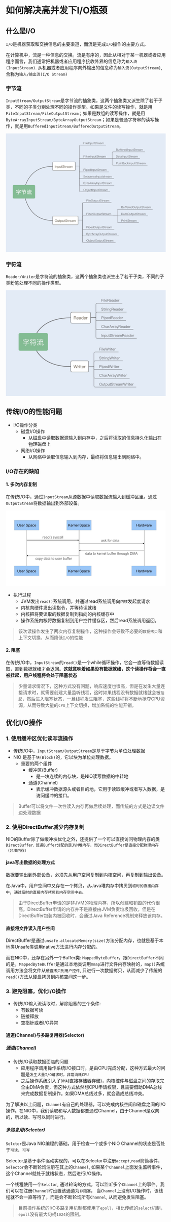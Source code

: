 # 如何解决高并发下I/O瓶颈

## 什么是I/O

`I/O`是机器获取和交换信息的主要渠道，而流是完成`I/O`操作的主要方式。



在计算机中，流是一种信息的交换。流是有序的，因此从相对于某一机器或者应用程序而言，我们通常把机器或者应用程序接收外界的信息称为`输入流(InputStream)`. 从机器或者应用程序向外输出的信息称为`输入流(OutputStream)`, 合称为`输入/输出流(I/O Stream)`



### 字节流

`InputStream/OutputStream`是字节流的抽象类，这两个抽象类又派生除了若干子类，不同的子类分别处理不同的操作类型。如果是文件的读写操作，就是用`FileInputStream/FileOutputStream`；如果是数组的读写操作，就是用`ByteArrayInputStream/ByteArrayOutputStream`；如果是普通字符串的读写操作，就是用`BufferedInputStream/BufferedOutputStream`。

![img](12bbf6e62c7c29ae82bf90fead72b98f.jpg)

### 字符流

`Reader/Writer`是字符流的抽象类，这两个抽象类也派生出了若干子类，不同的子类粉笔处理不同的操作类型。

![img](24592c6f90300f7bab86ec4141dd7e9f.jpg)

## 传统I/O的性能问题

- I/O操作分类
  - 磁盘I/O操作
    - 从磁盘中读取数据源输入到内存中，之后将读取的信息持久化输出在物理磁盘上
  - 网络I/O操作
    - 从网络中读取信息输入到内存，最终将信息输出到网络中。

### I/O存在的缺陷

#### 1. 多次内存复制

在传统I/O中，通过`InputStream`从源数据中读取数据流输入到缓冲区里。通过`OutputStream`将数据输出到外部设备。

![img](4c4af15b08d3b11de3fe603a70dc6ac2.jpg)

- 执行过程
  - JVM发出`read()`系统调用，并通过read系统调用向`内核`发起度请求
  - 内核向硬件发出读指令，并等待读就绪
  - 内核把将要读取的数据复制到指向的内核缓存中
  - 操作系统内核将数据复制到用户控件缓存区，然后read系统调用返回。

> 该次读操作发生了两次内存复制操作，这种操作会导致不必要的`数据拷贝`和上下文切换，从而降低`I/O`的性能

#### 2. 阻塞

在传统I/O中，`InputStream`的`read()`是一个while循环操作，它会一直等待数据读取，直到数据就绪才会返回。**这就意味着如果没有数据就绪，这个读操作将会一直被挂起，用户线程将会处于阻塞状态**

> 少量请求情况下，这种方式没有问题，响应速度也很高，但是在发生大量连接请求时，就需要创建大量监听线程，这时如果线程没有数据就绪就会被`挂起`，然后进入阻塞状态，一旦线程发生阻塞，这些线程将不断地抢夺CPU资源，从而导致大量的`CPU`上下文切换，增加系统的性能开销。



## 优化I/O操作

### 1. 使用缓冲区优化读写流操作

- 传统I/O中，`InputStream/OutputStream`是基于字节为单位处理数据
- NIO 是基于`块(Block)`的，它以块为单位处理数据。
  - 重要的两个组件
    - 缓冲区(Buffer)
      - 是一块连续的内存块，是NIO读写数据的中转地
    - 通道(Channel)
      - 表示缓冲数据源头或者目的地，它用于读取缓冲或者写入数据，是访问缓冲的接口。

> Buffer可以将文件一次性读入内存再做后续处理，而传统的方式是边读文件边处理数据

### 2. 使用DirectBuffer减少内存复制

NIO的Buffer除了做缓冲块优化之外，还提供了一个可以直接访问物理内存的类`DirectBuffer`. `普通Buffer分配的是JVM堆内存，而DirectBuffer是直接分配物理内存（非堆内存）`

#### java写出数据的处理方式

数据要输出到外部设备，必须先从用户空间复制到内核空间，再复制到输出设备。

在Java中，用户空间中又存在一个拷贝，从Java堆内存中拷贝到`临时的直接内存中`，`通过临时的直接内存拷贝到内存空间中去。`

> 由于DirectBuffer申请的是非JVM的物理内存，所以创建和销毁的代价很高。DirectBuffer申请的内存并不是直接由JVM负责垃圾回收，但是在DirectBuffer包装内被回收时，会通过Java Reference机制来释放该内存。

#### 直接将文件读入用户空间

DirectBuffer是通过`unsafe.allocateMemory(size)`方法分配内存，也就是基于本地类Unsafe类调用native方法进行内存分配的。



而在NIO中，还存在另外一个Buffer类: `MappedByteBuffer`，跟`DirectBuffer`不同的是，`MappedByteBuffer`是通过本地类调用`mmap`进行文件内存映射的，`map()`系统调用方法会将文件从`硬盘拷贝到用户控件`, 只进行一次数据拷贝，从而减少了传统的`read()`方法从硬盘拷贝到内核空间这一步。



### 3. 避免阻塞，优化I/O操作

- 传统I/O输入流读取时，解除阻塞的三个条件:
  - 有数据可读
  - 链接释放
  - 空指针或者I/O异常

#### 通道(Channel)与多路复用器(Selector)

##### 通道(Channel)

- 传统I/O读取数据面临的问题
  - 应用程序调用操作系统I/O接口时，是由CPU完成分配，这种方式最大的问题是`发生大量I/O请求时，非常消耗CPU`
  - 之后操作系统引入了`DMA`(直接存储器存储)，内核控件与磁盘之间的存取完全由DMA负责，但这种方式依然想CPU申请权限，且需要借助DMA总线来完成数据复制操作。如果DMA总线过多，就会造成总线冲突。

为了解决以上问题，`Channel`有自己的处理器，可以完成内核空间和磁盘之间的I/O操作。在NIO中，我们读取和写入数据都要通过Channel，由于Channel是双向的，所以读、写可以同时进行。



##### 多路复用(Selector)

`Selctor`是Java NIO编程的基础，用于检查一个或多个NIO Channel的状态是否处于`可读`、`可写`

Selector是基于事件驱动实现的，可以在Selector中注册`accept`,`read`箭筒事件，`Selector`会不断轮询注册在其上的`Channel`, 如果某个`Channel`上面发生监听事件，这个Channel就处于就绪状态，然后进行I/O操作。



一个线程使用一个`Selctor`, 通过轮询的方式，可以监听多个`Channel`上的事件。我们可以在注册`Channel`时设置该通道为`非阻塞`， 当`Channel`上没有I/O操作时，该线程就不会一直等待了，而是会不断轮询所有`Channel`, 从而避免发生阻塞。



> 目前操作系统的I/O多路复用机制都使用了`epoll`，相比传统的`select`机制，`epoll`没有最大句柄`1024`的限制。

